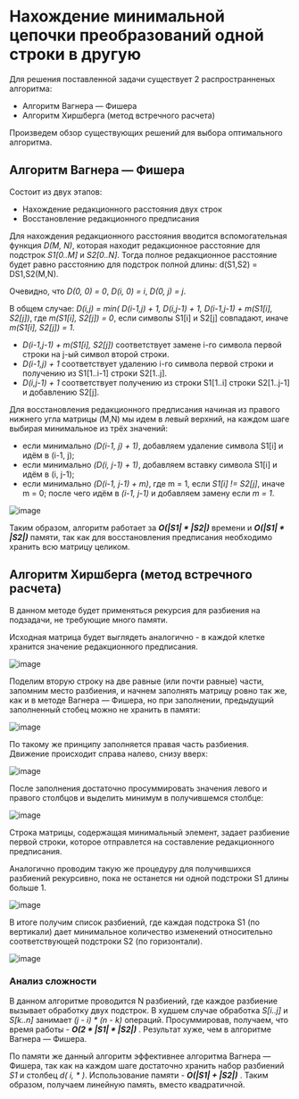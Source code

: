 # Нахождение минимальной цепочки преобразований одной строки в другую

Для решения поставленной задачи существует 2 распространненых алгоритма:

  - Алгоритм Вагнера — Фишера
  - Алгоритм Хиршберга (метод встречного расчета)

Произведем обзор существующих решений для выбора оптимального алгоритма.

## Алгоритм Вагнера — Фишера

Состоит из двух этапов:
  - Нахождение редакционного расстояния двух строк
  - Восстановление редакционного предписания

Для нахождения редакционного расстояния вводится вспомогательная функция *D(M, N)*, которая находит редакционное расстояние для подстрок *S1[0..M]* и *S2[0..N]*. Тогда полное редакционное расстояние будет равно расстоянию для подстрок полной длины: d(S1,S2) = DS1,S2(M,N).

Очевидно, что *D(0, 0) = 0*, *D(i, 0) = i*, *D(0, j) = j*.

В общем случае: *D(i,j) = min( D(i-1,j) + 1, D(i,j-1) + 1, D(i-1,j-1) + m(S1[i], S2[j])*,
где *m(S1[i], S2[j]) = 0*, если символы S1[i] и S2[j] совпадают, иначе *m(S1[i], S2[j]) = 1*.

  - *D(i-1,j-1) + m(S1[i], S2[j])* соответствует замене i-го символа первой строки на j-ый символ второй строки.
  - *D(i-1,j) + 1* соответствует удалению i-го символа первой строки и получению из S1[1..i-1] строки S2[1..j].
  - *D(i,j-1) + 1* соответствует получению из строки S1[1..i] строки S2[1..j-1] и добавлению S2[j].

Для восстановления редакционного предписания начиная из правого нижнего угла матрицы (M,N) мы идем в левый верхний, на каждом шаге выбирая минимальное из трёх значений:
  - если минимально *(D(i-1, j) + 1)*, добавляем удаление символа S1[i] и идём в (i-1, j);
  - если минимально *(D(i, j-1) + 1)*, добавляем вставку символа S1[i] и идём в (i, j-1);
  - если минимально *(D(i-1, j-1) + m)*, где m = 1, если *S1[i] != S2[j]*, иначе m = 0; после чего идём в *(i-1, j-1)* и добавляем замену если *m = 1*.
  
![image](https://2.downloader.disk.yandex.ru/preview/219903665cb91be063e3f47d4253b5e64ad614e8b07867f4969ffb564a71ea3e/inf/4yXdB_wd41WeNNaT6AHvbH5RE78skz8_cgVrKTM5FQ2Aqh-OAHoomHksfEY8OrTpXL-42ZGFXOQW9mRL3ueB7g%3D%3D?uid=0&filename=2017-11-01_20-53-30.png&disposition=inline&hash=&limit=0&content_type=image%2Fpng&tknv=v2&size=XXL&crop=0)

Таким образом, алгоритм работает за ***O(|S1| * |S2|)*** времени и ***O(|S1| * |S2|)*** памяти, так как для восстановления предписания необходимо хранить всю матрицу целиком.

## Алгоритм Хиршберга (метод встречного расчета)

В данном методе будет применяться рекурсия для разбиения на подзадачи, не требующие много памяти.

Исходная матрица будет выглядеть аналогично - в каждой клетке хранится значение редакционного предписания.

![image](https://habrastorage.org/getpro/habr/post_images/624/3a2/42b/6243a242b2ccaafe11e3c914636dceef.png)

Поделим вторую строку на две равные (или почти равные) части, запомним место разбиения, и начнем заполнять матрицу ровно так же, как и в методе Вагнера — Фишера, но при заполнении, предыдущий заполненный стобец можно не хранить в памяти:

![image](https://habrastorage.org/getpro/habr/post_images/832/8c2/2d5/8328c22d58fce3c3e839de75797d27ce.png)

По такому же принципу заполняется правая часть разбиения. Движение происходит справа налево, снизу вверх:

![image](https://habrastorage.org/getpro/habr/post_images/a48/dc9/d74/a48dc9d748f66bfcfd2dec3dcd3599c1.png)

После заполнения достаточно просуммировать значения левого и правого столбцов и выделить минимум в получившемся столбце:

![image](https://habrastorage.org/getpro/habr/post_images/976/a52/24b/976a5224bacdf69a4bebb0378283c749.png)

Строка матрицы, содержащая минимальный элемент, задает разбиение первой строки, которое отправлется на составление редакционного предписания.

Аналогично проводим такую же процедуру для получившихся разбиений рекурсивно, пока не останется ни одной подстроки S1 длины больше 1.

![image](https://habrastorage.org/getpro/habr/post_images/40e/603/19d/40e60319df05912da5e73402e19b32b8.png)

В итоге получим список разбиений, где каждая подстрока S1 (по вертикали) дает минимальное количество изменений относительно соответствующей подстроки S2 (по горизонтали).

![image](https://habrastorage.org/getpro/habr/post_images/b9b/a62/2cb/b9ba622cbbe96f3ba3cfc944b6062eeb.png)

### Анализ сложности

В данном алгоритме проводится N разбиений, где каждое разбиение вызывает обработку двух подстрок. В худшем случае обработка *S[i..j]* и *S[k..n]* занимает *(j - i) * (n - k)* операций. Просуммировав, получаем, что время работы - ***O(2 * |S1| * |S2|)*** . Результат хуже, чем в алгоритме Вагнера — Фишера.

По памяти же данный алгоритм эффективнее алгоритма Вагнера — Фишера, так как на каждом шаге достаточно хранить набор разбиений *S1* и столбец *d( i, * )*. Использование памяти - ***O(|S1| + |S2|)*** . Таким образом, получаем линейную память, вместо квадратичной.
